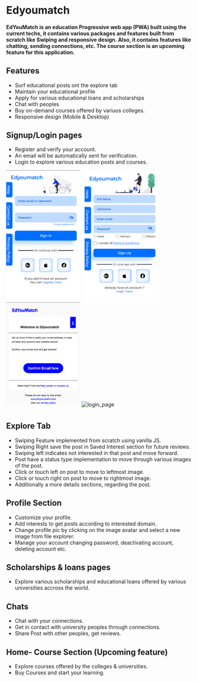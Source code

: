 # **Edyoumatch**

#### EdYouMatch is an education Progressive web app (PWA) built using the current techs, it contains various packages and features built from scratch like Swiping and responsive design. Also, it contains features like chatting, sending connections, etc. The course section is an upcoming feature for this application.

## **Features**

- Surf educational posts ont the explore tab
- Maintain your educational profile
- Apply for various educational loans and scholarships
- Chat with peoples
- Buy on-demand courses offered by variuos colleges.
- Responsive design (Mobile & Desktop)

## **Signup/Login pages**

- Register and verify your account.
- An email will be automatically sent for verification.
- Login to explore various education posts and courses.

<img src="./assets/login.png" alt="login_page" width="200px" style="margin-right:0.5rem" />
<img src="./assets/signup.png" alt="signup_page" width="200px" style="margin-right:0.5rem" />
<img src="./assets/emailer.png" alt="emailer" width="200px" />

<img src="./assets/login.gif" alt="login_page" style="margin:0.5rem 0"/>

## **Explore Tab**

- Swiping Feature implemented from scratch using vanilla JS.
- Swiping Right save the post in Saved Interest section for future reviews.
- Swiping left indicates not interested in that post and move forward.
- Post have a status type implementation to move through various images of the post.
- Click or touch left on post to move to leftmost image.
- Click or touch right on post to move to rightmost image.
- Additionally a more details sections, regarding the post.

## **Profile Section**

- Customize your profile.
- Add interests to get posts according to interested domain.
- Change profile pic by clicking on the image avatar and select a new image from file explorer.
- Manage your account changing password, deactivating account, deleting account etc.

## **Scholarships & loans pages**

- Explore various scholarships and educational loans offered by various universities accross the world.

## **Chats**

- Chat with your connections.
- Get in contact with university peoples through connections.
- Share Post with other peoples, get reviews.

## **Home- Course Section (Upcoming feature)**

- Explore courses offered by the colleges & universities.
- Buy Courses and start your learning.
